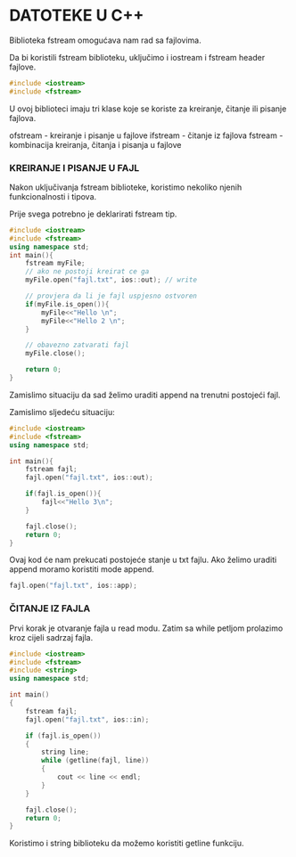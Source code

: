 # DATOTEKE U C++

Biblioteka fstream omogućava nam rad sa fajlovima.

Da bi koristili fstream biblioteku, uključimo i iostream i fstream header fajlove.

```c++
#include <iostream>
#include <fstream>
```

U ovoj biblioteci imaju tri klase koje se koriste za kreiranje, čitanje ili pisanje fajlova.

ofstream - kreiranje i pisanje u fajlove
ifstream - čitanje iz fajlova
fstream - kombinacija kreiranja, čitanja i pisanja u fajlove

### KREIRANJE I PISANJE U FAJL

Nakon uključivanja fstream biblioteke, koristimo nekoliko njenih funkcionalnosti i tipova.

Prije svega potrebno je deklarirati fstream tip.

```c++
#include <iostream>
#include <fstream>
using namespace std;
int main(){
    fstream myFile;
    // ako ne postoji kreirat ce ga
    myFile.open("fajl.txt", ios::out); // write

    // provjera da li je fajl uspjesno ostvoren
    if(myFile.is_open()){
        myFile<<"Hello \n";
        myFile<<"Hello 2 \n";
    }

    // obavezno zatvarati fajl
    myFile.close();

    return 0;
}
```

Zamislimo situaciju da sad želimo uraditi append na trenutni postojeći fajl.

Zamislimo sljedeću situaciju:
```c++
#include <iostream>
#include <fstream>
using namespace std;

int main(){
    fstream fajl;
    fajl.open("fajl.txt", ios::out);

    if(fajl.is_open()){
        fajl<<"Hello 3\n";
    }

    fajl.close();
    return 0;
}

```
Ovaj kod će nam prekucati postojeće stanje u txt fajlu. Ako želimo uraditi append moramo koristiti mode append.

```c++
fajl.open("fajl.txt", ios::app);
```

### ČITANJE IZ FAJLA

Prvi korak je otvaranje fajla u read modu. Zatim sa while petljom prolazimo kroz cijeli sadrzaj fajla.


```c++
#include <iostream>
#include <fstream>
#include <string>
using namespace std;

int main()
{
    fstream fajl;
    fajl.open("fajl.txt", ios::in);

    if (fajl.is_open())
    {
        string line;
        while (getline(fajl, line))
        {
            cout << line << endl;
        }
    }

    fajl.close();
    return 0;
}
```

Koristimo i string biblioteku da možemo koristiti getline funkciju.